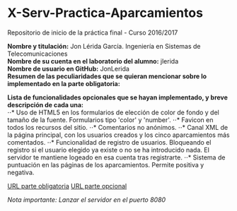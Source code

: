 # X-Serv-Practica-Aparcamientos
Repositorio de inicio de la práctica final - Curso 2016/2017



**Nombre y titulación:** Jon Lérida García. Ingeniería en Sistemas de Telecomunicaciones  
**Nombre de su cuenta en el laboratorio del alumno:** jlerida  
**Nombre de usuario en GitHub:** JonLerida  
**Resumen de las peculiaridades que se quieran mencionar sobre lo implementado en la parte obligatoria:**  

**Lista de funcionalidades opcionales que se hayan implementado, y breve descripción de cada una:**  
⋅⋅* Uso de HTML5 en los formularios de elección de color de fondo y del tamaño de la fuente. Formularios tipo 'color' y 'number'.
⋅⋅* Favicon en todos los recursos del sitio.
⋅⋅* Comentarios no anónimos.
⋅⋅* Canal XML de la página principal, con los usuarios creados y los cinco aparcamientos más comentados.
⋅⋅* Funcionalidad de registro de usuarios. Bloqueando el registro si el usuario elegido ya existe o no se ha introducido nada. El servidor te mantiene logeado en esa cuenta tras registrarte.
⋅⋅* Sistema de puntuación en las páginas de los aparcamientos. Permite positiva y negativa.

[URL parte obligatoria](https://www.youtube.com/watch?v=MinzfZc95lE "Obligatoria")
[URL parte opcional](https://www.youtube.com/watch?v=U4IEZzSb1NI "opcional")

*Nota importante: Lanzar el servidor en el puerto 8080*
